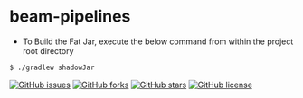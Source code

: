 # beam-pipelines
-  To Build the Fat Jar, execute the below command from within the project root directory
```bash
$ ./gradlew shadowJar
```


[![GitHub issues](https://img.shields.io/github/issues/pupamanyu/beam-pipelines?style=plastic)](https://github.com/pupamanyu/beam-pipelines/issues)
[![GitHub forks](https://img.shields.io/github/forks/pupamanyu/beam-pipelines?style=plastic)](https://github.com/pupamanyu/beam-pipelines/network)
[![GitHub stars](https://img.shields.io/github/stars/pupamanyu/beam-pipelines?style=plastic)](https://github.com/pupamanyu/beam-pipelines/stargazers)
[![GitHub license](https://img.shields.io/github/license/pupamanyu/beam-pipelines?style=plastic)](https://github.com/pupamanyu/beam-pipelines/blob/master/LICENSE)

